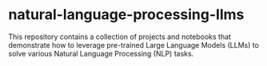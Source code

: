 # natural-language-processing-llms
This repository contains a collection of projects and notebooks that demonstrate how to leverage pre-trained Large Language Models (LLMs) to solve various Natural Language Processing (NLP) tasks.
